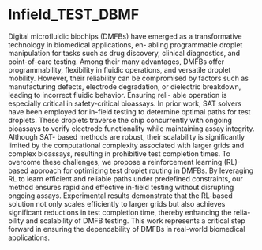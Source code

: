 # Infield_TEST_DBMF

Digital microfluidic biochips (DMFBs) have emerged
as a transformative technology in biomedical applications, en-
abling programmable droplet manipulation for tasks such as
drug discovery, clinical diagnostics, and point-of-care testing.
Among their many advantages, DMFBs offer programmability,
flexibility in fluidic operations, and versatile droplet mobility.
However, their reliability can be compromised by factors such
as manufacturing defects, electrode degradation, or dielectric
breakdown, leading to incorrect fluidic behavior. Ensuring reli-
able operation is especially critical in safety-critical bioassays. In
prior work, SAT solvers have been employed for in-field testing to
determine optimal paths for test droplets. These droplets traverse
the chip concurrently with ongoing bioassays to verify electrode
functionality while maintaining assay integrity. Although SAT-
based methods are robust, their scalability is significantly limited
by the computational complexity associated with larger grids
and complex bioassays, resulting in prohibitive test completion
times. To overcome these challenges, we propose a reinforcement
learning (RL)-based approach for optimizing test droplet routing
in DMFBs. By leveraging RL to learn efficient and reliable
paths under predefined constraints, our method ensures rapid
and effective in-field testing without disrupting ongoing assays.
Experimental results demonstrate that the RL-based solution not
only scales efficiently to larger grids but also achieves significant
reductions in test completion time, thereby enhancing the relia-
bility and scalability of DMFB testing. This work represents a
critical step forward in ensuring the dependability of DMFBs in
real-world biomedical applications.